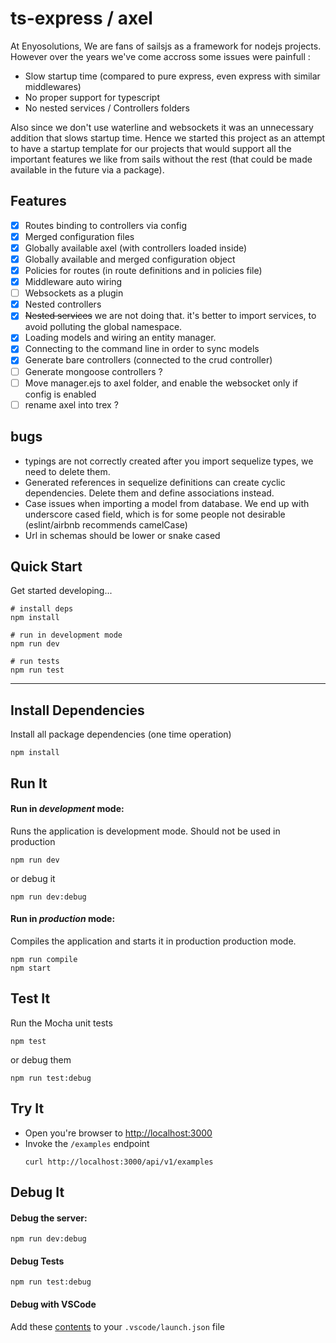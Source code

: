 # ts-express / axel

At Enyosolutions, We are fans of sailsjs as a framework for nodejs projects. However over the years we've come accross some issues were painfull :

- Slow startup time (compared to pure express, even express with similar middlewares)
- No proper support for typescript
- No nested services / Controllers folders


Also since we don't use waterline and websockets it was an unnecessary addition that slows startup time.
Hence we started this project as an attempt to have a startup template for our projects that would support all the important features we like from sails without the rest (that could be made available in the future via a package).

## Features

- [x] Routes binding to controllers via config
- [X] Merged configuration files
- [X] Globally available axel (with controllers loaded inside)
- [X] Globally available and merged configuration object
- [X] Policies for routes (in route definitions and in policies file)
- [X] Middleware auto wiring
- [ ] Websockets as a plugin
- [X] Nested controllers
- [X] ~~Nested services~~ we are not doing that. it's better to import services, to avoid polluting the global namespace.
- [X] Loading models and wiring an entity manager.
- [X] Connecting to the command line in order to sync models
- [X] Generate bare controllers (connected to the crud controller)
- [ ] Generate mongoose controllers ?
- [ ] Move manager.ejs to axel folder, and enable the websocket only if config is enabled
- [ ] rename axel into trex ?

## bugs
- typings are not correctly created after you import sequelize types, we need to delete them.
- Generated references in sequelize definitions can create cyclic dependencies. Delete them and define associations instead.
- Case issues when importing a model from database. We end up with underscore cased field, which is for some people not desirable (eslint/airbnb recommends camelCase)
- Url in schemas should be lower or snake cased



## Quick Start

Get started developing...

```shell
# install deps
npm install

# run in development mode
npm run dev

# run tests
npm run test
```

---

## Install Dependencies

Install all package dependencies (one time operation)

```shell
npm install
```

## Run It
#### Run in *development* mode:
Runs the application is development mode. Should not be used in production

```shell
npm run dev
```

or debug it

```shell
npm run dev:debug
```

#### Run in *production* mode:

Compiles the application and starts it in production production mode.

```shell
npm run compile
npm start
```

## Test It

Run the Mocha unit tests

```shell
npm test
```

or debug them

```shell
npm run test:debug
```

## Try It
* Open you're browser to [http://localhost:3000](http://localhost:3000)
* Invoke the `/examples` endpoint
  ```shell
  curl http://localhost:3000/api/v1/examples
  ```


## Debug It

#### Debug the server:

```
npm run dev:debug
```

#### Debug Tests

```
npm run test:debug
```

#### Debug with VSCode

Add these [contents](https://github.com/cdimascio/generator-express-no-stress/blob/next/assets/.vscode/launch.json) to your `.vscode/launch.json` file
